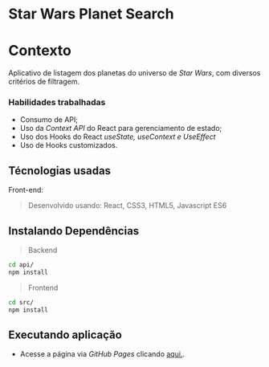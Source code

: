 # Star Wars Planet Search

# Contexto
Aplicativo de listagem dos planetas do universo de *Star Wars*, com diversos critérios de filtragem.

### Habilidades trabalhadas
* Consumo de API;
* Uso da *Context API* do React para gerenciamento de estado;
* Uso dos Hooks do React *useState, useContext e UseEffect*
* Uso de Hooks customizados.

## Técnologias usadas

Front-end:
> Desenvolvido usando: React, CSS3, HTML5, Javascript ES6


## Instalando Dependências

> Backend
```bash
cd api/ 
npm install
``` 
> Frontend
```bash
cd src/
npm install
``` 
## Executando aplicação

* Acesse a página via *GitHub Pages* clicando [aqui.](/https://raffrasson.github.io/starwars-planet-search").

